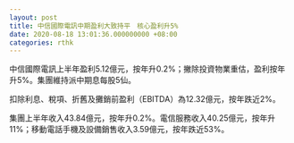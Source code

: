 ```yaml
---
layout: post
title: 中信國際電訊中期盈利大致持平　核心盈利升5%
date: 2020-08-18 13:01:36.000000000 +08:00
categories: rthk
---
```


中信國際電訊上半年盈利5.12億元，按年升0.2%；撇除投資物業重估，盈利按年升5%。集團維持派中期息每股5仙。

扣除利息、稅項、折舊及攤銷前盈利（EBITDA）為12.32億元，按年跌近2%。

集團上半年收入43.84億元，按年升0.2%。電信服務收入40.25億元，按年升11%；移動電話手機及設備銷售收入3.59億元，按年跌近53%。
